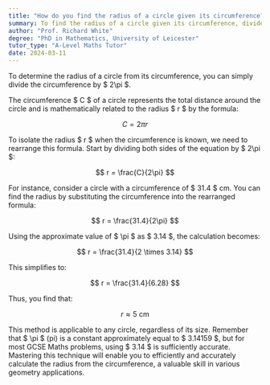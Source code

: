 ```yaml
---
title: "How do you find the radius of a circle given its circumference?"
summary: To find the radius of a circle given its circumference, divide the circumference by $2\pi$.
author: "Prof. Richard White"
degree: "PhD in Mathematics, University of Leicester"
tutor_type: "A-Level Maths Tutor"
date: 2024-03-11
---
```


To determine the radius of a circle from its circumference, you can simply divide the circumference by $ 2\pi $.

The circumference $ C $ of a circle represents the total distance around the circle and is mathematically related to the radius $ r $ by the formula:

$$
C = 2\pi r
$$

To isolate the radius $ r $ when the circumference is known, we need to rearrange this formula. Start by dividing both sides of the equation by $ 2\pi $:

$$
r = \frac{C}{2\pi}
$$

For instance, consider a circle with a circumference of $ 31.4 $ cm. You can find the radius by substituting the circumference into the rearranged formula:

$$
r = \frac{31.4}{2\pi}
$$

Using the approximate value of $ \pi $ as $ 3.14 $, the calculation becomes:

$$
r = \frac{31.4}{2 \times 3.14}
$$

This simplifies to:

$$
r = \frac{31.4}{6.28}
$$

Thus, you find that:

$$
r \approx 5 \text{ cm}
$$

This method is applicable to any circle, regardless of its size. Remember that $ \pi $ (pi) is a constant approximately equal to $ 3.14159 $, but for most GCSE Maths problems, using $ 3.14 $ is sufficiently accurate. Mastering this technique will enable you to efficiently and accurately calculate the radius from the circumference, a valuable skill in various geometry applications.
    